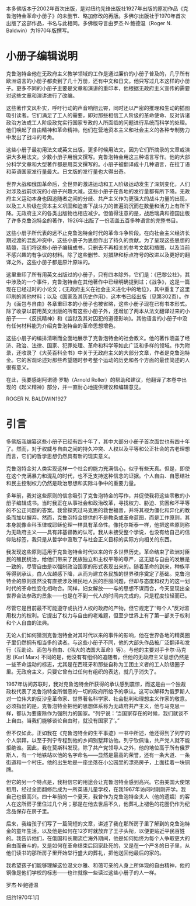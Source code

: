 本多佛版本于2002年首次出版，是对纽约先锋出版社1927年出版的原初作品《克鲁泡特金革命小册子》的未删节、略加修改的再版。多佛尔出版社于1970年首次出版了这部作品，书名与此相同。多佛版导言由罗杰·N·鲍德温（Roger N. Baldwin）为1970年版撰写。

# 小册子编辑说明

克鲁泡特金他在无政府主义教学领域的工作是通过廉价的小册子普及的，几乎所有欧洲语言的小册子都卖到了几十万册，还有中文和日文。他只写过几本这样的小册子。更多不同的小册子主要是文章和演讲的重印本，他根据无政府主义宣传的需要对这些文章和演讲进行了改编。

这些著作文风朴实，呼吁行动的声音响彻云霄，同时还以严密的推理和生动的插图吸引读者。它们满足了工人的需要，即对那些相信工人阶级的革命使命、反对诉诸政治方法或工人阶级政党实行国家专政的人所面临的问题进行系统而科学的处理。他们唤起了自由精神和革命精神。他们在营地资本主义和社会主义的各种专制势力中发出了战斗的号角。

这些小册子最初用法文或英文出版，更多时候用法文，因为它们所摘录的文章或演讲大多用法文。少数小册子用俄文撰写。克鲁泡特金用这三种语言写作。他的大部分科学文章和大型著作都是用英文撰写的。小册子被翻译成十几种语言，在拉丁语和英语国家发行量最大。日文版的发行量也大得出奇。

世界大战和俄国革命后，全世界的激进运动和工人阶级运动发生了深刻变化，人们对涉及战前状况的小册子兴趣大减。这些小册子在各地的发行量都有所下降。无政府主义运动本身也因追随者之间的分歧、共产主义作为更强大的战斗力量的出现，以及工人阶级在资本主义巩固和迫害下战斗力的普遍消沉而在数量和活力上有所下降。无政府主义的各类出版物也相应减少。但值得注意的是，战后瑞典和德国出版了许多克鲁泡特金的著作，1926年出版了一份涵盖五百多种语言的完整书目。

这些小册子所代表的远不止克鲁泡特金时代的革命斗争阶段。在向社会主义经济长期过渡的混乱冲突中，这些小册子为思想作出了持久的贡献。为了呈现这些思想的精髓，我们将这些小册子编辑成书，只删去不再相关的参考文献和插图，以及当前不感兴趣的有争议的材料。除了这些删节、对措辞和标点符号的改进以及更好的翻译之外，这些小册子都是原汁原味的。

这里重印了所有用英文出版过的小册子，只有四本除外，它们是：《巴黎公社》，其中涉及的一个事件，克鲁泡特金在其他著作中已经明确提到过；《战争》，这是一篇现在已经过时的小论文；《无政府主义在社会主义进化中的地位》，其中重复了这里印刷的其他材料；以及《国家及其历史作用》，这本书已经出版（见第302页）。作为《面包与自由》各章重印本的小册子也被省略，这些小册子现在已有书本形式。除了收录以前用英文出版的所有这些小册子外，还增加了两本从法文翻译过来的小册子——《反抗精神》和《监狱及其对囚犯的道德影响》。其他语言的小册子中没有任何材料能为介绍克鲁泡特金的革命思想增色。

这些小册子的编排清晰而全面地展示了克鲁泡特金的社会教义。他的著作涵盖了经济、政治、法律、国家、犯罪处理、革命和科学等如此广泛和多样的领域。作为附录，还收录了《大英百科全书》中关于无政府主义的大部分文章，作者是克鲁泡特金。它的客观论述对那些希望随时参考整个运动的历史和各个方面的最佳简述的人很有意义。

在此，我要感谢阿诺德·罗勒（Arnold Roller）的帮助和建议，他翻译了本卷中出现的《起义精神》部分，并一直耐心地提供建议和编辑意见。

ROGER N. BALDWIN1927

# 引言

多佛版我编纂这些小册子已经有四十年了，其中大部分小册子首次面世也有四十年了。然而，对于权威与自由之间的持久冲突、人权以及平等和公正社会的古老理想而言，它们的哲学思想仍然具有新的现实意义。

克鲁泡特金对人类实现这样一个社会的能力充满信心，似乎有些天真。但是，即使在这个充满暴力和混乱的时代，也不乏支持这种信念的证据。个人自由、自愿结社和民主控制权力仍然是政治思想和实际斗争中的重要力量。

多年前，我对这些原则的信念吸引了克鲁泡特金的写作，并促使我将这些零散的小册子编辑成书。当时我正在从事社会和政治改革，寻找权力、胁迫、贫困和不平等的不公正问题的答案。我曾探究过马克思的救世福音，并将其视为僵化和异化的教条而加以摒弃。然而，克鲁泡特金提供的不是教条或革命蓝图，而是工作原则，其本身就像金科玉律或耶稣伦理一样具有革命性。像托尔斯泰一样，他把这些原则称为无政府主义——具有非基督教的认可。我从未接受整个学说，也没有给自己的信仰贴标签，我只是从哲学中汲取了与社会正义目标的实际方向相关的东西。

我发现这些原则适用于克鲁泡特金时代以来的许多世界历史。革命结束了欧洲对臣民的殖民统治，给他们带来了民族独立和主权平等的尊严，这无疑与自由的发展是一致的，尽管自由是以强制政治国家的形式表现出来的。随着革命的到来，种族平等得到承认，白人优越感下降，从而为建立各民族的世界秩序奠定了基础。克鲁泡特金的原则虽然没有直接涉及殖民地人民的臣服问题，但却与态度和权力的这一划时代的革命性变化相吻合。同样，妇女解放——与的思想不谋而合，今天呈现出全世界合法参政的景象——也是在不到一代人的时间内完成的，只是程度较轻而已。

尽管它是目前最不可能遵守或执行人权的政府的产物，但它规定了“每个人”反对滥用权力的权利。它提出了权力与自由的老难题，但至少世界上有了第一部关于权利和个人自由的法典。

无论人们如何猜测克鲁泡特金对其时代以来的事件的影响，他在世界各地的精英圈子里仍然拥有相当多的读者。与这些小册子不同，他的大部头作品被广泛翻译和发行（互助论、面包与自由、《伟大的法国大革命》等）。与他的主要对手卡尔·马克思 (Karl Marx) 不同的是，他没有有组织的追随者，但他的无政府主义思想仍然是一些革命运动的标志，尤其是在西班牙和那些自称为工团主义者的工人阶级圈子里。无政府主义，只要它曾有过任何有组织的表达，就几乎消失了。

1967年访问苏联时，我对克鲁泡特金所获得的承认感到震惊，而这是由一个独裁政权代表了克鲁泡特金所憎恶的一切的政府所给予的承认。这可以解释为俄罗斯人对一位伟大的反沙皇革命家、世界著名科学家、社会批判和理想主义作家的敬意。必须指出的是，克鲁泡特金把他的思想体系称为无政府共产主义，他与马克思一样，都认为要废除作为强制力的国家。“列宁说：‘当国家存在的时候，我们就谈不上自由。当我们能够谈论自由时，就没有国家了’。”

但不仅如此，正如我在《克鲁泡特金的生平事迹》一书中所述，他还得到了列宁的个人崇拜，以至于列宁专程到他的乡间别墅拜访他。列宁钦佩谁，共产党人就不能拒绝谁。因此，我在莫斯科发现，除了共产党领导人之外，他的地位高于所有俄罗斯人，有一个地铁站以他的名字命名——显然是最高的荣誉，还有一条大道、一条街道和一个村庄。他的出生地是一座坐落在小公园里的漂亮房子，上面挂着一块铜牌。

但它的另一个特点是，我相信它的用途会让克鲁泡特金感到高兴。它由美国大使馆租用，经过全面翻修后成为一所英语儿童学校，在我1967年访问时刚刚开学。我自己也很高兴。四十年前的一个夏天，我曾作为克鲁泡特金夫人（他的遗孀）的客人在这所房子里住过几个月；那是在他去世后不久，他葬礼上褪色的花圈仍作为纪念品保存在房子里。

后来，我给孩子们写了一篇简短的文章，讲述了我在那所房子里了解到的克鲁泡特金的童年生活，以及他是如何在12岁时就放弃了王子头衔，以便更贴近平民百姓的。我告诉他们，在俄国和长期流亡海外期间，他是如何始终为每个人争取更大的自由而奋斗的，又是如何在革命结束后回家赴死的，又是在一个严冬的日子里，从他们读书的那所房子里开始举行盛大的葬礼，把他送回他最后的家的。

我希望孩子们能够理解这位温文尔雅、和蔼可亲的人身上所体现的自由精神，他的铜像是他们学校的标志——也许就像一些读过这些小册子的人一样。

罗杰·N·鲍德温

纽约1970年1月

